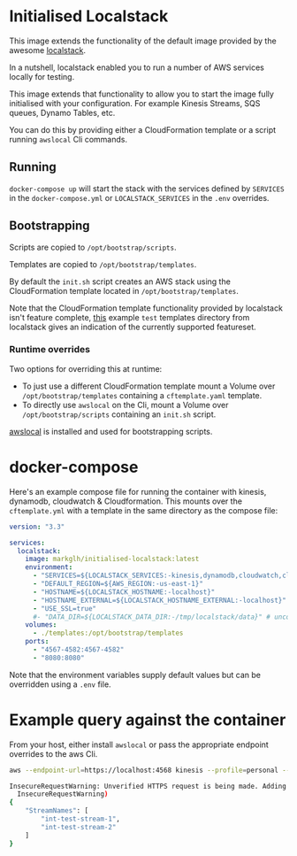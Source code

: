 # Initialised Localstack
This image extends the functionality of the default image provided by the awesome [localstack](https://github.com/localstack/localstack).

In a nutshell, localstack enabled you to run a number of AWS services locally for testing.

This image extends that functionality to allow you to start the image fully initialised with your configuration. For example Kinesis Streams, SQS queues, Dynamo Tables, etc.

You can do this by providing either a CloudFormation template or a script running `awslocal` Cli commands.

## Running
`docker-compose up` will start the stack with the services defined by `SERVICES` in the `docker-compose.yml` or `LOCALSTACK_SERVICES` in the `.env` overrides.

## Bootstrapping
Scripts are copied to `/opt/bootstrap/scripts`.

Templates are copied to `/opt/bootstrap/templates`.

By default the `init.sh` script creates an AWS stack using the CloudFormation template located in `/opt/bootstrap/templates`.

Note that the CloudFormation template functionality provided by localstack isn't feature complete, [this](https://github.com/localstack/localstack/tree/master/tests/integration/templates) example `test` templates directory from localstack gives an indication of the currently supported featureset.

### Runtime overrides
Two options for overriding this at runtime:
- To just use a different CloudFormation template mount a Volume over `/opt/bootstrap/templates` containing a `cftemplate.yaml` template.
- To directly use `awslocal` on the Cli, mount a Volume over `/opt/bootstrap/scripts` containing an `init.sh` script.

[awslocal](https://github.com/localstack/awscli-local) is installed and used for bootstrapping scripts.

# docker-compose
Here's an example compose file for running the container with kinesis, dynamodb, cloudwatch & Cloudformation. 
This mounts over the `cftemplate.yml` with a template in the same directory as the compose file:

```yaml
version: "3.3"

services:
  localstack:
    image: markglh/initialised-localstack:latest
    environment:
      - "SERVICES=${LOCALSTACK_SERVICES:-kinesis,dynamodb,cloudwatch,cloudformation}"
      - "DEFAULT_REGION=${AWS_REGION:-us-east-1}"
      - "HOSTNAME=${LOCALSTACK_HOSTNAME:-localhost}"
      - "HOSTNAME_EXTERNAL=${LOCALSTACK_HOSTNAME_EXTERNAL:-localhost}"
      - "USE_SSL=true"
      #- "DATA_DIR=${LOCALSTACK_DATA_DIR:-/tmp/localstack/data}" # uncomment if you want to persist data between runs
    volumes:
      - ./templates:/opt/bootstrap/templates
    ports:
      - "4567-4582:4567-4582"
      - "8080:8080"
```

Note that the environment variables supply default values but can be overridden using a `.env` file.

# Example query against the container
From your host, either install `awslocal` or pass the appropriate endpoint overrides to the aws Cli.

```bash
aws --endpoint-url=https://localhost:4568 kinesis --profile=personal --no-verify-ssl list-streams                                                   

InsecureRequestWarning: Unverified HTTPS request is being made. Adding certificate verification is strongly advised. See: https://urllib3.readthedocs.org/en/latest/security.html
  InsecureRequestWarning)
{
    "StreamNames": [
        "int-test-stream-1",
        "int-test-stream-2"
    ]
}
```
